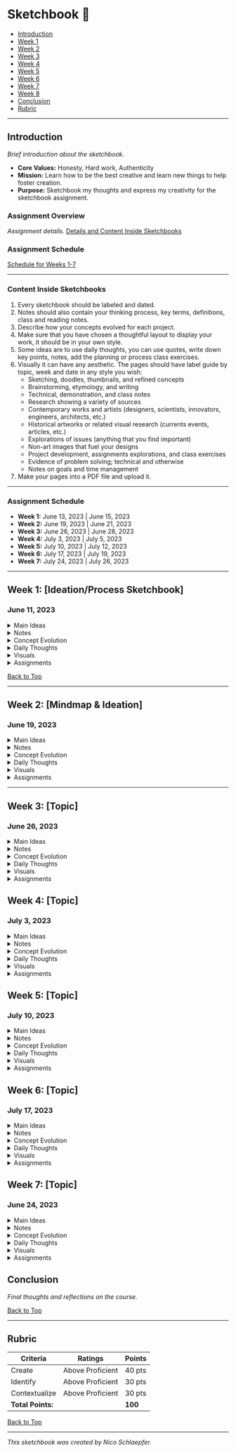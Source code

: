 # Sketchbook 🎨

- [Introduction](#introduction)
- [Week 1](#week-1-ideationprocess-sketchbook)
- [Week 2](#week-2-Mindmap&Ideation)
- [Week 3](#week-3-ArtofNoticing)
- [Week 4](#week-4-WhatisCreativity?)
- [Week 5](#week-5-EmpathyFuelsConnection)
- [Week 6](#week-6-DataCollecting)
- [Week 7](#week-7-CreativeProblemSolving)
- [Week 8](#week-8-CreativityandtheUnconscious)
- [Conclusion](#conclusion)
- [Rubric](#rubric)

---

## Introduction
_Brief introduction about the sketchbook._
- **Core Values:** Honesty, Hard work, Authenticity
- **Mission:** Learn how to be the best creative and learn new things to help foster creation.
- **Purpose:** Sketchbook my thoughts and express my creativity for the sketchbook assignment.

### **Assignment Overview**
_Assignment details._
[Details and Content Inside Sketchbooks](#assignment-details)

### **Assignment Schedule**
[Schedule for Weeks 1-7](#assignment-schedule)

---

<a name="assignment-details"></a>
### **Content Inside Sketchbooks**
1. Every sketchbook should be labeled and dated.
2. Notes should also contain your thinking process, key terms, definitions, class and reading notes.
3. Describe how your concepts evolved for each project.
4. Make sure that you have chosen a thoughtful layout to display your work, it should be in your own style.
5. Some ideas are to use daily thoughts, you can use quotes, write down key points, notes, add the planning or process class exercises.
6. Visually it can have any aesthetic. The pages should have label guide by topic, week and date in any style you wish:
   - Sketching, doodles, thumbnails, and refined concepts
   - Brainstorming, etymology, and writing
   - Technical, demonstration, and class notes
   - Research showing a variety of sources
   - Contemporary works and artists (designers, scientists, innovators, engineers, architects, etc.)
   - Historical artworks or related visual research (currents events, articles, etc.)
   - Explorations of issues (anything that you find important)
   - Non-art images that fuel your designs
   - Project development, assignments explorations, and class exercises
   - Evidence of problem solving; technical and otherwise
   - Notes on goals and time management
7. Make your pages into a PDF file and upload it.

---

<a name="assignment-schedule"></a>
### **Assignment Schedule**
- **Week 1:** June 13, 2023 | June 15, 2023
- **Week 2:** June 19, 2023 | June 21, 2023
- **Week 3:** June 26, 2023 | June 28, 2023
- **Week 4:** July 3, 2023 | July 5, 2023
- **Week 5:** July 10, 2023 | July 12, 2023
- **Week 6:** July 17, 2023 | July 19, 2023
- **Week 7:** July 24, 2023 | July 26, 2023

---

## Week 1: [Ideation/Process Sketchbook]
### June 11, 2023
<details>
<summary>Main Ideas</summary>

- Idea 1: Why ideation/idea development is important.
- Idea 2: Research is important.
- ...

</details>

<details>
<summary>Notes</summary>

- **Key Terms:** Ideation is the process of forming ideas or images.
- **Class Notes:** It is essential to gain information about how others have attempted this idea, often our work can be tied to historical and contemporary themes that are available to us.
- **Reading Notes:** Browse through these artists, everyone has their own unique ideation process:
  - [Leonardo Da Vinci](https://www.vam.ac.uk/articles/explore-leonardo-da-vinci-codex-forster-i#?c=&m=&s=&cv=&xywh=-186%2C786%2C1486%2C1105)
  - [Frida Kahlo](https://www.anothermag.com/art-photography/4068/the-diary-of-frida-kahlo-an-intimate-self-portrait)
  - [Guillermo Del Toro](https://www.theguardian.com/film/gallery/2013/nov/01/guillermo-del-toro-sketchbooks)
  - [Christo & Jeanne Claude](https://christojeanneclaude.net/projects/the-gates)
  - [Grayson Perry](https://www.theguardian.com/artanddesign/2016/feb/19/inside-grayson-perrys-sketchbook)
  - [Articles](https://www.theatlantic.com/entertainment/archive/2011/06/from-design-to-street-art-5-looks-inside-great-creators-notebooks/240724/)
  - [Handmade Sketchbooks](https://www.thisiscolossal.com/2018/04/handmade-sketchbooks-by-jose-naranja/)

</details>

<details>
<summary>Concept Evolution</summary>

_Describe how your concepts evolved for this project._

</details>

<details>
<summary>Daily Thoughts</summary>

- **Quotes:** "The computer is a bicycle for the mind" - Steve Jobs
- **Key Points:** Your key points here.
- **Planning:** Wanting to learn how to use photoshop again. Excited because of new AI tools.

</details>

<details>
<summary>Visuals</summary>

![hellogif_AdobeExpress.gif](https://ucdenver.instructure.com/users/336207/files/19888990/preview?verifier=j69VFnVZH379Ffy7K1wsUHZY2jU9D2hRgKyP6h8T)

</details>

<details>
<summary>Assignments</summary>

GROUP 2:

A random plane crash from Denver to the Caribbean left Paris Eck, Shivam Pathak, Semir Poljakovic, Destiny Robertson, Nicolas Schlaepfer, Caleb Seiwald, Dustin Story, and Jessie Medina trapped on a deserted island being the only survivors. Finding a solution that would guarantee everyone's survival became our main priority.

During our first two days of exploration of the island, we came across an old hut with first aid supplies, which proved to be a useful tool for treating wounds and diseases. We also discovered a collection of ancient food rations from the Vietnam War, dating back to the 1960s and providing a preserved food source. Along with the island's many coconuts, fruits, and fresh water sources, we made the most of these resources to suit our urgent survival needs.

Following that, over the course of the following two days, we started to understand the value of cooperation and defined clear roles and duties based on our unique skill sets. We collaborated effectively, exchanging information and offering one another support as we used our combined skills to come up with innovative solutions and ensure our survival.

We were able to discuss issues, make choices, and continue open communication during the following week's sessions. We handled disagreements in a constructive manner, generating the kind of climate that was necessary for our survival.

We built tools, weapons, and shelters out of the available branches, vines, and boulders at these sessions as we started to acclimate to our environment. We were able to make the most of the island's natural resources and improve our chances of surviving until help arrived thanks to our resourcefulness.

After a month, a passing ship saw our distress signals, leading to our rescue. Each participant cast a vote for the best option, understanding that it was only by our combined efforts, unity, and efficient use of the resources at our disposal that we were able to survive.

</details>

[Back to Top](#sketchbook-)

---

## Week 2: [Mindmap & Ideation]
### June 19, 2023
<details>
<summary>Main Ideas</summary>

- Idea 1: Intro to mind maps
- Idea 2: Art of noticing and Creative Confidence
- ...

</details>

<details>
<summary>Notes</summary>

- **Key Terms:** Definitions here.
- **Class Notes:** Your class notes here.
- **Reading Notes:** **What is Mind Mapping?**

Mind mapping is a visual form of note taking that offers an overview of a topic and its complex information, allowing students to comprehend, create new ideas and build connections. Through the use of colors, images and words, mind mapping encourages students to begin with a central idea and expand outward to more in-depth sub-topics. ([linkLinks to an external site.](http://www.inspiration.com/visual-learning/mind-mapping))

**Mind mapping can be helpful when organizing ideas ...**

- Writing papers
- Studying for tests
- Solving a business problem
- Helping to build out your goals
- Figure out areas to improve your skills

**The art of Noticing**

what the world presents and noticing what matters to you.

</details>

<details>
<summary>Concept Evolution</summary>

_Describe how your concepts evolved for this project._

</details>

<details>
<summary>Daily Thoughts</summary>

- **Quotes:** Your quotes here.
- **Key Points:** Your key points here.
- **Planning:** Your planning notes here.

</details>

<details>
<summary>Visuals</summary>



</details>

<details>
<summary>Assignments</summary>


</details>


---

## Week 3: [Topic]
### June 26, 2023
<details>
<summary>Main Ideas</summary>

- Idea 1
- Idea 2
- ...

</details>

<details>
<summary>Notes</summary>

- **Key Terms:** Definitions here.
- **Class Notes:** Your class notes here.
- **Reading Notes:** Your reading notes here.

</details>

<details>
<summary>Concept Evolution</summary>

_Describe how your concepts evolved for this project._

</details>

<details>
<summary>Daily Thoughts</summary>

- **Quotes:** Your quotes here.
- **Key Points:** Your key points here.
- **Planning:** Your planning notes here.

</details>

<details>
<summary>Visuals</summary>



</details>

<details>
<summary>Assignments</summary>
<img width="1460" alt="Screenshot 2023-06-14 at 9 54 59 PM" src="https://github.com/nschlaepfer/Sketchbook/assets/44988633/7c897e43-b5f1-49b7-8ef6-00751adb625b">


</details>


## Week 4: [Topic]
### July 3, 2023
<details>
<summary>Main Ideas</summary>

- Idea 1
- Idea 2
- ...

</details>

<details>
<summary>Notes</summary>

- **Key Terms:** Definitions here.
- **Class Notes:** Your class notes here.
- **Reading Notes:** Your reading notes here.

</details>

<details>
<summary>Concept Evolution</summary>

_Describe how your concepts evolved for this project._

</details>

<details>
<summary>Daily Thoughts</summary>

- **Quotes:** Your quotes here.
- **Key Points:** Your key points here.
- **Planning:** Your planning notes here.

</details>

<details>
<summary>Visuals</summary>



</details>

<details>
<summary>Assignments</summary>

</details>

## Week 5: [Topic]
### July 10, 2023
<details>
<summary>Main Ideas</summary>

- Idea 1
- Idea 2
- ...

</details>

<details>
<summary>Notes</summary>

- **Key Terms:** Definitions here.
- **Class Notes:** Your class notes here.
- **Reading Notes:** Your reading notes here.

</details>

<details>
<summary>Concept Evolution</summary>

_Describe how your concepts evolved for this project._

</details>

<details>
<summary>Daily Thoughts</summary>

- **Quotes:** Your quotes here.
- **Key Points:** Your key points here.
- **Planning:** Your planning notes here.

</details>

<details>
<summary>Visuals</summary>



</details>

<details>
<summary>Assignments</summary>

</details>

## Week 6: [Topic]
### July 17, 2023
<details>
<summary>Main Ideas</summary>

- Idea 1
- Idea 2
- ...

</details>

<details>
<summary>Notes</summary>

- **Key Terms:** Definitions here.
- **Class Notes:** Your class notes here.
- **Reading Notes:** Your reading notes here.

</details>

<details>
<summary>Concept Evolution</summary>

_Describe how your concepts evolved for this project._

</details>

<details>
<summary>Daily Thoughts</summary>

- **Quotes:** Your quotes here.
- **Key Points:** Your key points here.
- **Planning:** Your planning notes here.

</details>

<details>
<summary>Visuals</summary>



</details>

<details>
<summary>Assignments</summary>

</details>

## Week 7: [Topic]
### June 24, 2023
<details>
<summary>Main Ideas</summary>

- Idea 1
- Idea 2
- ...

</details>

<details>
<summary>Notes</summary>

- **Key Terms:** Definitions here.
- **Class Notes:** Your class notes here.
- **Reading Notes:** Your reading notes here.

</details>

<details>
<summary>Concept Evolution</summary>

_Describe how your concepts evolved for this project._

</details>

<details>
<summary>Daily Thoughts</summary>

- **Quotes:** Your quotes here.
- **Key Points:** Your key points here.
- **Planning:** Your planning notes here.

</details>

<details>
<summary>Visuals</summary>



</details>

<details>
<summary>Assignments</summary>

</details>



## Conclusion
_Final thoughts and reflections on the course._

[Back to Top](#sketchbook-)

---

## Rubric

| Criteria | Ratings | Points |
|----------|---------|--------|
| Create   | Above Proficient | 40 pts |
| Identify | Above Proficient | 30 pts |
| Contextualize | Above Proficient | 30 pts |
| **Total Points:** | | **100** |

[Back to Top](#sketchbook-)

---

_This sketchbook was created by Nico Schlaepfer._
